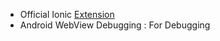 - Official Ionic [Extension](https://ionicframework.com/docs/intro/vscode-extension)
- Android WebView Debugging : For Debugging
